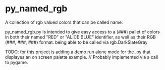 py_named_rgb
============

A collection of rgb valued colors that can be called name.

py_named_rgb.py is intended to give easy access to a (###) pallet of colors in both their named "RED" or "ALICE BLUE"
identifier, as well as their RGB (###, ###, ###) format.
being able to be called via rgb.DarkSlateGray

TODO: for this project is adding a demo run alone mode for the .py that displayes an on screen palette example.
    // Probably implemented via a call to pygame.

